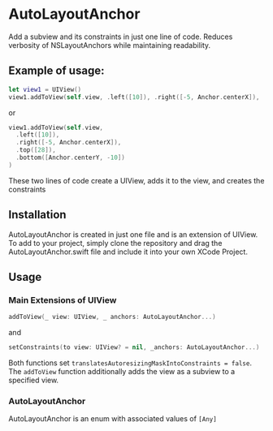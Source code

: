# AutoLayoutAnchor
Add a subview and its constraints in just one line of code. Reduces verbosity of NSLayoutAnchors while maintaining readability.

## Example of usage:
```swift
let view1 = UIView()
view1.addToView(self.view, .left([10]), .right([-5, Anchor.centerX]), .top([28]), .bottom([Anchor.centerY, -10]))
```

or 

```swift
view1.addToView(self.view, 
  .left([10]), 
  .right([-5, Anchor.centerX]), 
  .top([28]), 
  .bottom([Anchor.centerY, -10])
)
```
These two lines of code create a UIView, adds it to the view, and creates the constraints

## Installation
AutoLayoutAnchor is created in just one file and is an extension of UIView. To add to your project, simply clone the repository and drag the AutoLayoutAnchor.swift file and include it into your own XCode Project.

## Usage

### Main Extensions of UIView
```swift
addToView(_ view: UIView, _ anchors: AutoLayoutAnchor...)
```
and
```swift
setConstraints(to view: UIView? = nil, _anchors: AutoLayoutAnchor...)
```
Both functions set `translatesAutoresizingMaskIntoConstraints = false`. The `addToView` function additionally adds the view as a subview to a specified view.

### AutoLayoutAnchor

AutoLayoutAnchor is an enum with associated values of `[Any]`
